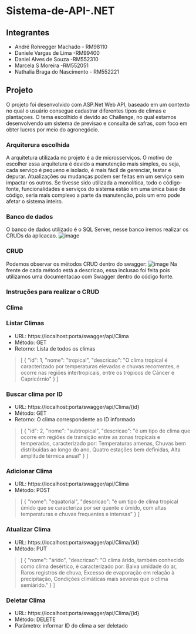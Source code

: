 # Sistema-de-API-.NET

## Integrantes

- André Rohregger Machado - RM98110
- Daniele Vargas de Lima -RM99400
- Daniel Alves de Souza -RM552310
- Marcela S Moreira -RM552051
- Nathalia Braga do Nascimento - RM552221

## Projeto

O projeto foi desenvolvido com ASP.Net Web API, baseado em um contexto no qual o usuário consegue cadastrar diferentes tipos de climas e plantaçoes. O tema escolhido é devido ao Challenge, no qual estamos desenvolvendo um sistema de previsao e consulta de safras, com foco em obter lucros por meio do agronegócio.

### Arquiterura escolhida

A arquitetura utilizada no projeto é a de microsserviços. O motivo de escolher essa arquitetura é devido a manutenção mais simples, ou seja, cada serviço é pequeno e isolado, é mais fácil de gerenciar, testar e depurar. Atualizações ou mudanças podem ser feitas em um serviço sem impactar os outros. Se tivesse sido utilizada a monolítica, todo o código-fonte, funcionalidades e serviços do sistema estão em uma única base de código, seria mais complexo a parte da manutenção, pois um erro pode afetar o sistema inteiro.

### Banco de dados

O banco de dados utilizado é o SQL Server, nesse banco iremos realizar os CRUDs da aplicacao.
![image](https://github.com/user-attachments/assets/8e5b771a-15dc-4320-aecd-421ead5277c5)

### CRUD

Podemos observar os métodos CRUD dentro do swagger:
![image](https://github.com/user-attachments/assets/29336585-22ce-4776-90ee-296b2ec93aad)
Na frente de cada método está a descricao, essa inclusao foi feita pois utilizamos uma documentacao com Swagger dentro do código fonte.

### Instruções para realizar o CRUD

### Clima

### Listar Climas

- URL: https://localhost:porta/swagger/api/Clima
- Método: GET
- Retorno: Lista de todos os climas

> [
  {
    "id": 1,
    "nome": "tropical",
    "descricao": "O clima tropical é caracterizado por temperaturas elevadas e chuvas recorrentes, e ocorre nas regiões intertropicais, entre os trópicos de Câncer e Capricórnio"
  }
> ]

### Buscar clima por ID

- URL: https://localhost:porta/swagger/api/Clima/{id}
- Método: GET
- Retorno: O clima correspondente ao ID informado

> [
  {
    "id": 2,
    "nome": "subtropical",
    "descricao": "é um tipo de clima que ocorre em regiões de transição entre as zonas tropicais e temperadas, caracterizado por: Temperaturas amenas, Chuvas bem distribuídas ao longo do ano, Quatro estações bem definidas, Alta amplitude térmica anual"
  }
> ]


### Adicionar Clima

- URL: https://localhost:porta/swagger/api/Clima
- Método: POST

> [
  {
    "nome": "equatorial",
    "descricao": "é um tipo de clima tropical úmido que se caracteriza por ser quente e úmido, com altas temperaturas e chuvas frequentes e intensas"
  }
> ]

### Atualizar Clima

- URL: https://localhost:porta/swagger/api/Clima/{id}
- Método: PUT

> [
  {
    "nome": "árido",
    "descricao": "O clima árido, também conhecido como clima desértico, é caracterizado por: Baixa umidade do ar, Raros registros de chuva, Excesso de evaporação em relação à precipitação, Condições climáticas mais severas que o clima semiárido."
  }
> ]

### Deletar Clima

- URL: https://localhost:porta/swagger/api/Clima/{id}
- Método: DELETE
- Parâmetro: informar ID do clima a ser deletado







